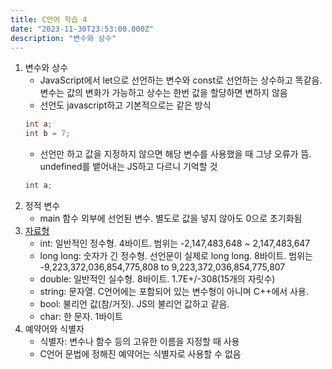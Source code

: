 ```yaml
---
title: C언어 학습 4
date: "2023-11-30T23:53:00.000Z"
description: "변수와 상수"
---
```

1. 변수와 상수
    - JavaScript에서 let으로 선언하는 변수와 const로 선언하는 상수하고 똑같음. 변수는 값의 변화가 가능하고 상수는 한번 값을 할당하면 변하지 않음    
    - 선언도 javascript하고 기본적으로는 같은 방식    
    ```c
    int a;
    int b = 7;
    ```
    - 선언만 하고 값을 지정하지 않으면 해당 변수를 사용했을 때 그냥 오류가 뜸. undefined를 뱉어내는 JS하고 다르니 기억할 것    
    ```c
    int a;
    ```
2. 정적 변수
    - main 함수 외부에 선언된 변수. 별도로 값을 넣지 않아도 0으로 초기화됨
3. [자료형](https://learn.microsoft.com/ko-kr/cpp/cpp/data-type-ranges?view=msvc-170)
    - int: 일반적인 정수형. 4바이트. 범위는 -2,147,483,648 ~ 2,147,483,647    
    - long long: 숫자가 긴 정수형. 선언문이 실제로 long long. 8바이트. 범위는 -9,223,372,036,854,775,808 to 9,223,372,036,854,775,807    
    - double: 일반적인 실수형. 8바이트. 1.7E+/-308(15개의 자릿수)    
    - string: 문자열. C언어에는 포함되어 있는 변수형이 아니며 C++에서 사용.    
    - bool: 불리언 값(참/거짓). JS의 불리언 값하고 같음.    
    - char: 한 문자. 1바이트    
4. 예약어와 식별자    
    - 식별자: 변수나 함수 등의 고유한 이름을 지정할 때 사용    
    - C언어 문법에 정해진 예약어는 식별자로 사용할 수 없음